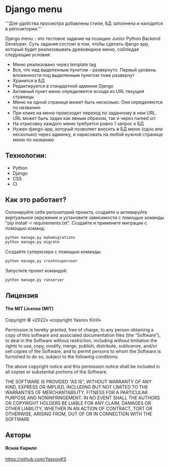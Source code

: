 # Django menu
'''Для удобства просмотра добавлены стили, БД заполнена и находится в репозитории.'''

Django menu - это тестовое задание на позицию Junior Python Backend Developer. Суть задания состоит в том, чтобы сделать django app, который будет реализовывать древовидное меню, соблюдая следующие условия:
- Меню реализовано через template tag
- Все, что над выделенным пунктом - развернуто. Первый уровень вложенности под
выделенным пунктом тоже развернут
- Хранится в БД
- Редактируется в стандартной админке Django
- Активный пункт меню определяется исходя из URL текущей страницы
- Меню на одной странице может быть несколько. Они определяются по названию
- При клике на меню происходит переход по заданному в нем URL. URL может быть задан
как явным образом, так и через named url
- На отрисовку каждого меню требуется ровно 1 запрос к БД
- Нужен django-app, который позволяет вносить в БД меню (одно или несколько) через
админку, и нарисовать на любой нужной странице меню по названию

## Технологии:

- Python
- Django
- CSS
- CI

## Как это работает?

Склонируйте себе репозиторий проекта, создайте и активируйте виртуальное окружение и установите зависимости с помощью команды "pip install -r requirements.txt".
Создайте и примените миграции с помощью команд:

```Python
python manage.py makemigrations
python manage.py migrate
```
Создайте суперюзера с помощью команды:
```Python
python manage.py createsuperuser
```
Запустите проект командой:
```Python
python manage.py runserver
```
## Лицензия

#### The MIT License (MIT)

Copyright © «2022» «copyright Yasnov Kirill»

Permission is hereby granted, free of charge, to any person obtaining a copy of this software and associated documentation files (the “Software”), to deal in the Software without restriction, including without limitation the rights to use, copy, modify, merge, publish, distribute, sublicense, and/or sell copies of the Software, and to permit persons to whom the Software is furnished to do so, subject to the following conditions:

The above copyright notice and this permission notice shall be included in all copies or substantial portions of the Software.

THE SOFTWARE IS PROVIDED “AS IS”, WITHOUT WARRANTY OF ANY KIND, EXPRESS OR IMPLIED, INCLUDING BUT NOT LIMITED TO THE WARRANTIES OF MERCHANTABILITY, FITNESS FOR A PARTICULAR PURPOSE AND NONINFRINGEMENT. IN NO EVENT SHALL THE AUTHORS OR COPYRIGHT HOLDERS BE LIABLE FOR ANY CLAIM, DAMAGES OR OTHER LIABILITY, WHETHER IN AN ACTION OF CONTRACT, TORT OR OTHERWISE, ARISING FROM, OUT OF OR IN CONNECTION WITH THE SOFTWARE

## Авторы
#### Яснов Кирилл
https://github.com/YasnovKS